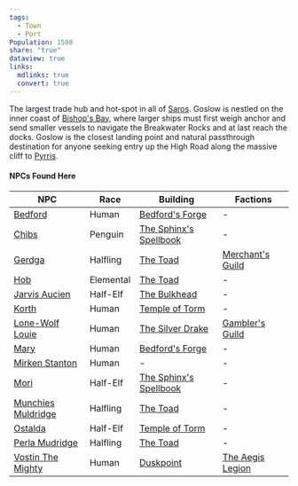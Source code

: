```yaml
---
tags:
  - Town
  - Port
Population: 1500
share: "true"
dataview: true
links:
  mdlinks: true
  convert: true
---
```


The largest trade hub and hot-spot in all of [Saros](../../../History-&%20Lore/A-Brief-Saros-History.md). Goslow is nestled on the inner coast of [Bishop's Bay](../../Landmarks/Waters/Bishop's-Bay.md), where larger ships must first weigh anchor and send smaller vessels to navigate the Breakwater Rocks and at last reach the docks. Goslow is the closest landing point and natural passthrough destination for anyone seeking entry up the High Road along the massive cliff to [Pyrris](../Pyrris/Pyrris.md).

#### NPCs Found Here
| NPC                                                                                       | Race      | Building                                                                                               | Factions                                                                    |
| ----------------------------------------------------------------------------------------- | --------- | ------------------------------------------------------------------------------------------------------ | --------------------------------------------------------------------------- |
| [Bedford](./NPCs/Bedford.md)                       | Human     | [Bedford's Forge](./Locations/Bedford's-Forge.md)               | \-                                                                          |
| [Chibs](./NPCs/Chibs.md)                           | Penguin   | [The Sphinx's Spellbook](./Locations/The-Sphinx's-Spellbook.md) | \-                                                                          |
| [Gerdga](./NPCs/Gerdga.md)                         | Halfling  | [The Toad](./Locations/The-Toad.md)                             | [Merchant's Guild](../../../Factions-&%20Clans/Merchant's%20Guild/Merchant's-Guild.md) |
| [Hob](./NPCs/Hob.md)                               | Elemental | [The Toad](./Locations/The-Toad.md)                             | \-                                                                          |
| [Jarvis Aucien](./NPCs/Jarvis-Aucien.md)           | Half-Elf  | [The Bulkhead](./Locations/The-Bulkhead.md)                     | \-                                                                          |
| [Korth](./NPCs/Korth.md)                           | Human     | [Temple of Torm](./Locations/Temple-of-Torm.md)                 | \-                                                                          |
| [Lone-Wolf Louie](./NPCs/Lone-Wolf-Louie.md)       | Human     | [The Silver Drake](./Locations/The-Silver-Drake.md)             | [Gambler's Guild](../../../Factions-&%20Clans/Gambler's%20Guild/Gambler's-Guild.md)    |
| [Mary](./NPCs/Mary.md)                             | Human     | [Bedford's Forge](./Locations/Bedford's-Forge.md)               | \-                                                                          |
| [Mirken Stanton](./NPCs/Mirken-Stanton.md)         | Human     | \-                                                                                                     | \-                                                                          |
| [Mori](./NPCs/Mori.md)                             | Half-Elf  | [The Sphinx's Spellbook](./Locations/The-Sphinx's-Spellbook.md) | \-                                                                          |
| [Munchies Muldridge](./NPCs/Munchies-Muldridge.md) | Halfling  | [The Toad](./Locations/The-Toad.md)                             | \-                                                                          |
| [Ostalda](./NPCs/Ostalda.md)                       | Half-Elf  | [Temple of Torm](./Locations/Temple-of-Torm.md)                 | \-                                                                          |
| [Perla Mudridge](./NPCs/Perla-Mudridge.md)         | Halfling  | [The Toad](./Locations/The-Toad.md)                             | \-                                                                          |
| [Vostin The Mighty](./NPCs/Vostin-The-Mighty.md)   | Human     | [Duskpoint](./Locations/Duskpoint.md)                           | [The Aegis Legion](../../../Factions-&%20Clans/The%20Aegis%20Legion/The-Aegis-Legion.md) |
